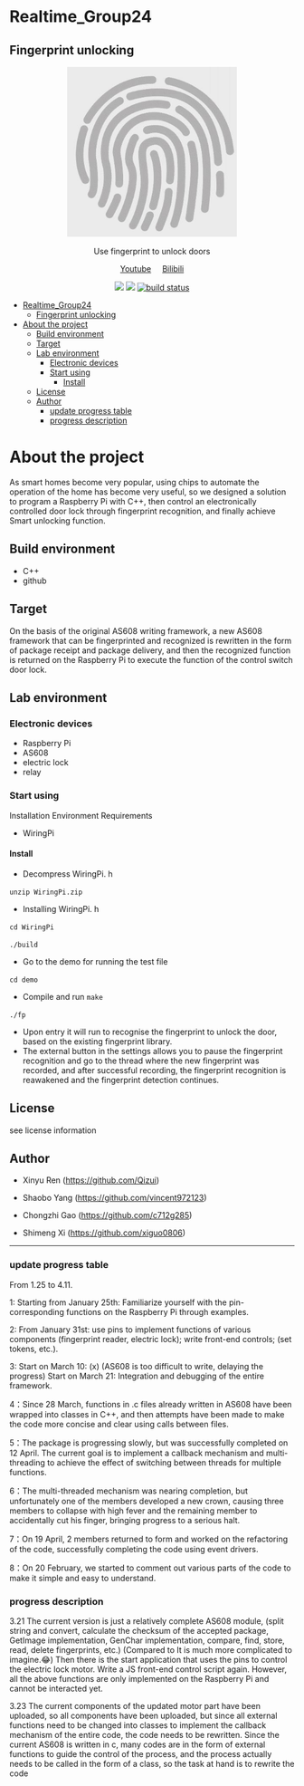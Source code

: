 # Realtime_Group24

## Fingerprint unlocking


<p align="center">
    <a href = "https://github.com/xiguo0806/Realtime_Group24/blob/main/figure/fingerlogo.jpeg">
        <img src="figure/fingerlogo.jpeg" alt="Logo" height="300">
    </a>
    <p align="center">Use fingerprint to unlock doors</p>
</p>

<p align="center">
    <a href="https://www.youtube.com/watch?v=Mex_W0Kkss0">Youtube</a>
    &nbsp;
    &nbsp;
    <a href="https://www.bilibili.com/video/BV1RY4y1e7MV?pop_share=1">Bilibili</a>
</p>
<p align="center">
   
</p>

<p align="center">
    <a href="https://github.com/xiguo0806/Realtime_Group24/issues" alt="Issues">
        <img src="https://img.shields.io/github/issues/xiguo0806/Realtime_Group24.svg" /></a>
    <a href="https://github.com/xiguo0806/Realtime_Group24/blob/main/LICENSE" alt="License">
        <img src="https://img.shields.io/github/license/xiguo0806/Realtime_Group24.svg" /></a>
    <a href="https://github.com/xiguo0806/Realtime_Group24/releases" alt="Tag">
        <img src="https://img.shields.io/github/v/release/xiguo0806/Realtime_Group24.svg?color=blue&include_prereleases" alt="build status"></a>
</p>

- [Realtime_Group24](#realtime_group24)
  - [Fingerprint unlocking](#fingerprint-unlocking)
- [About the project](#about-the-project)
  - [Build environment](#build-environment)
  - [Target](#target)
  - [Lab environment](#lab-environment)
    - [Electronic devices](#electronic-devices)
    - [Start using](#start-using)
      - [Install](#install)
  - [License](#license)
  - [Author](#author)
    - [update progress table](#update-progress-table)
    - [progress description](#progress-description)

# About the project
As smart homes become very popular, using chips to automate the operation of the home has become very useful, so we designed a solution to program a Raspberry Pi with C++, then control an electronically controlled door lock through fingerprint recognition, and finally achieve Smart unlocking function.

## Build environment
+ C++
+ github

## Target
On the basis of the original AS608 writing framework, a new AS608 framework that can be fingerprinted and recognized is rewritten in the form of package receipt and package delivery, and then the recognized function is returned on the Raspberry Pi to execute the function of the control switch door lock.

## Lab environment
### Electronic devices
+ Raspberry Pi
+ AS608 
+ electric lock
+ relay



### Start using
Installation Environment Requirements
+ WiringPi

#### Install
+ Decompress WiringPi. h

```unzip WiringPi.zip```

+ Installing WiringPi. h

```cd WiringPi```

```./build```
+ Go to the demo for running the test file

```cd demo```

+ Compile and run
```make```

```./fp```
+ Upon entry it will run to recognise the fingerprint to unlock the door, based on the existing fingerprint library.
+ The external button in the settings allows you to pause the fingerprint recognition and go to the thread where the new fingerprint was recorded, and after successful recording, the fingerprint recognition is reawakened and the fingerprint detection continues.
## License
see license information

## Author
+ Xinyu Ren (https://github.com/Qizui)

+ Shaobo Yang (https://github.com/vincent972123)

+ Chongzhi Gao (https://github.com/c712g285)

+ Shimeng Xi (https://github.com/xiguo0806)

---
### update progress table
From 1.25 to 4.11.

1: Starting from January 25th: Familiarize yourself with the pin-corresponding functions on the Raspberry Pi through examples.

2: From January 31st: use pins to implement functions of various components (fingerprint reader, electric lock); write front-end controls; (set tokens, etc.).

3: Start on March 10: (x) (AS608 is too difficult to write, delaying the progress) Start on March 21: Integration and debugging of the entire framework.

4：Since 28 March, functions in .c files already written in AS608 have been wrapped into classes in C++, and then attempts have been made to make the code more concise and clear using calls between files.

5：The package is progressing slowly, but was successfully completed on 12 April. The current goal is to implement a callback mechanism and multi-threading to achieve the effect of switching between threads for multiple functions.

6：The multi-threaded mechanism was nearing completion, but unfortunately one of the members developed a new crown, causing three members to collapse with high fever and the remaining member to accidentally cut his finger, bringing progress to a serious halt.

7：On 19 April, 2 members returned to form and worked on the refactoring of the code, successfully completing the code using event drivers.

8：On 20 February, we started to comment out various parts of the code to make it simple and easy to understand.

### progress description
3.21 The current version is just a relatively complete AS608 module, (split string and convert, calculate the checksum of the accepted package, GetImage implementation, GenChar implementation, compare, find, store, read, delete fingerprints, etc.) (Compared to It is much more complicated to imagine.😂) Then there is the start application that uses the pins to control the electric lock motor. Write a JS front-end control script again.
However, all the above functions are only implemented on the Raspberry Pi and cannot be interacted yet.

3.23 The current components of the updated motor part have been uploaded, so all components have been uploaded, but since all external functions need to be changed into classes to implement the callback mechanism of the entire code, the code needs to be rewritten.
Since the current AS608 is written in c, many codes are in the form of external functions to guide the control of the process, and the process actually needs to be called in the form of a class, so the task at hand is to rewrite the code
